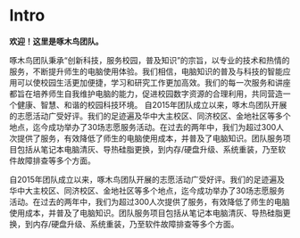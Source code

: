 # Intro
**欢迎！这里是啄木鸟团队。**


啄木鸟团队秉承“创新科技，服务校园，普及知识”的宗旨，以专业的技术和热情的服务，不断提升师生的电脑使用体验。我们相信，电脑知识的普及与科技的智能应用可以使校园生活更加便捷，学习和研究工作更加高效。我们的每一次服务和讲座都旨在培养师生自我维护电脑的能力，促进校园数字资源的合理利用，共同营造一个健康、智慧、和谐的校园科技环境。
自2015年团队成立以来，啄木鸟团队开展的志愿活动广受好评。我们的足迹遍及华中大主校区、同济校区、金地社区等多个地点，迄今成功举办了30场志愿服务活动。在过去的两年中，我们为超过300人次提供了服务，有效降低了师生的电脑使用成本，并普及了电脑知识。团队服务项目包括从笔记本电脑清灰、导热硅脂更换，到内存/硬盘升级、系统重装，乃至软件故障排查等多个方面。


自2015年团队成立以来，啄木鸟团队开展的志愿活动广受好评。我们的足迹遍及华中大主校区、同济校区、金地社区等多个地点，迄今成功举办了30场志愿服务活动。在过去的两年中，我们为超过300人次提供了服务，有效降低了师生的电脑使用成本，并普及了电脑知识。团队服务项目包括从笔记本电脑清灰、导热硅脂更换，到内存/硬盘升级、系统重装，乃至软件故障排查等多个方面。
